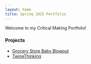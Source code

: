 ```yaml
---
layout: home
title: Spring 2025 Portfolio
---
```


Welcome to my Critical Making Portfolio!

### Projects

- [Grocery Store Baby Blowout](grocery_store_baby_blowout.html)
- [TwineThinking](TwineThinking.html)